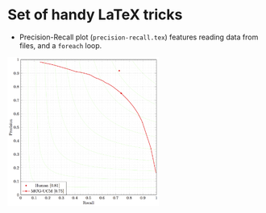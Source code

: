 # Set of handy LaTeX tricks
- Precision-Recall plot (`precision-recall.tex`) features reading data from files, and a `foreach` loop.
<img width="300" align="center" src="https://github.com/jponttuset/latex-tricks/blob/master/ims/precision-recall.png">
